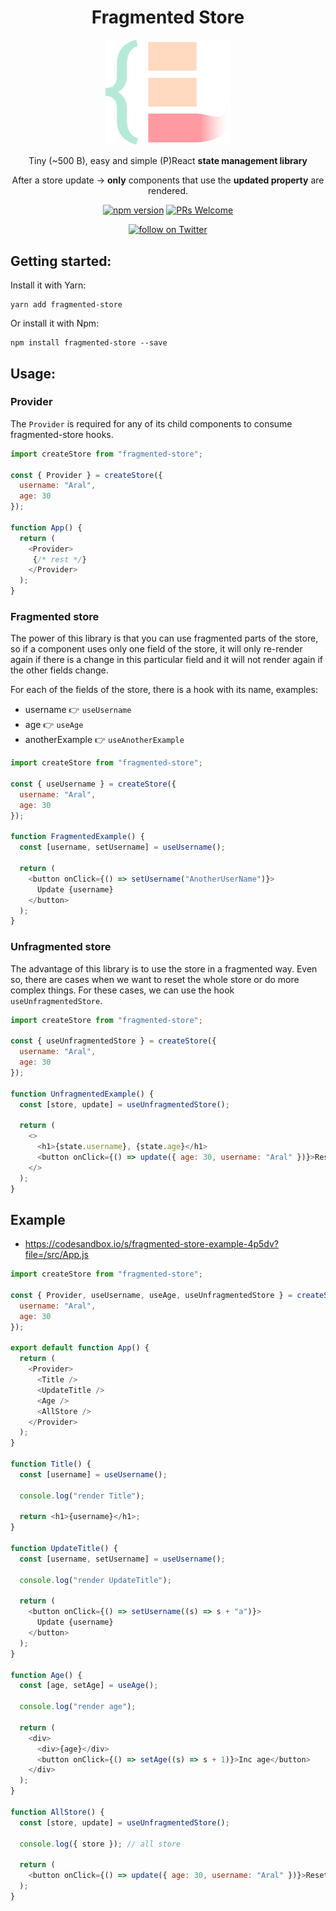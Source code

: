 <h1 align="center">
Fragmented Store
</h1>

<p align="center">
    <img src="logo.svg" width="200" alt="fragmented-store" />
</p>

<p align="center">
    Tiny (~500 B), easy and simple (P)React <b>state management library</b>
</p>
<p align="center">
    After a store update -> <b>only</b> components that use the <b>updated property</b> are rendered.
</p>

<div align="center">

[![npm version](https://badge.fury.io/js/fragmented-store.svg)](https://badge.fury.io/js/fragmented-store)
[![PRs Welcome][badge-prwelcome]][prwelcome]


<a href="https://twitter.com/intent/follow?screen_name=aralroca">
<img src="https://img.shields.io/twitter/follow/aralroca?style=social&logo=twitter"
            alt="follow on Twitter"></a>

</div>

[badge-prwelcome]: https://img.shields.io/badge/PRs-welcome-brightgreen.svg?style=flat-square
[prwelcome]: http://makeapullrequest.com

## Getting started:

Install it with Yarn:

```
yarn add fragmented-store
```

Or install it with Npm:

```
npm install fragmented-store --save
```

## Usage:
### Provider

The `Provider` is required for any of its child components to consume fragmented-store hooks.

```js
import createStore from "fragmented-store";

const { Provider } = createStore({
  username: "Aral",
  age: 30
});

function App() {
  return (
    <Provider>
     {/* rest */} 
    </Provider>
  );
}
```

### Fragmented store

The power of this library is that you can use fragmented parts of the store, so if a component uses only one field of the store, it will only re-render again if there is a change in this particular field and it will not render again if the other fields change.

For each of the fields of the store, there is a hook with its name, examples:

- username 👉 `useUsername`
- age 👉 `useAge`
- anotherExample 👉 `useAnotherExample`

```js
import createStore from "fragmented-store";

const { useUsername } = createStore({
  username: "Aral",
  age: 30
});

function FragmentedExample() {
  const [username, setUsername] = useUsername();

  return (
    <button onClick={() => setUsername("AnotherUserName")}>
      Update {username}
    </button>
  );
}
```

### Unfragmented store

The advantage of this library is to use the store in a fragmented way. Even so, there are cases when we want to reset the whole store or do more complex things. For these cases, we can use the hook `useUnfragmentedStore`.

```js
import createStore from "fragmented-store";

const { useUnfragmentedStore } = createStore({
  username: "Aral",
  age: 30
});

function UnfragmentedExample() {
  const [store, update] = useUnfragmentedStore();

  return (
    <>
      <h1>{state.username}, {state.age}</h1>
      <button onClick={() => update({ age: 30, username: "Aral" })}>Reset</button>
    </>
  );
}
```

## Example

* https://codesandbox.io/s/fragmented-store-example-4p5dv?file=/src/App.js

```js
import createStore from "fragmented-store";

const { Provider, useUsername, useAge, useUnfragmentedStore } = createStore({
  username: "Aral",
  age: 30
});

export default function App() {
  return (
    <Provider>
      <Title />
      <UpdateTitle />
      <Age />
      <AllStore />
    </Provider>
  );
}

function Title() {
  const [username] = useUsername();

  console.log("render Title");

  return <h1>{username}</h1>;
}

function UpdateTitle() {
  const [username, setUsername] = useUsername();

  console.log("render UpdateTitle");

  return (
    <button onClick={() => setUsername((s) => s + "a")}>
      Update {username}
    </button>
  );
}

function Age() {
  const [age, setAge] = useAge();

  console.log("render age");

  return (
    <div>
      <div>{age}</div>
      <button onClick={() => setAge((s) => s + 1)}>Inc age</button>
    </div>
  );
}

function AllStore() {
  const [store, update] = useUnfragmentedStore();

  console.log({ store }); // all store

  return (
    <button onClick={() => update({ age: 30, username: "Aral" })}>Reset</button>
  );
}
```
